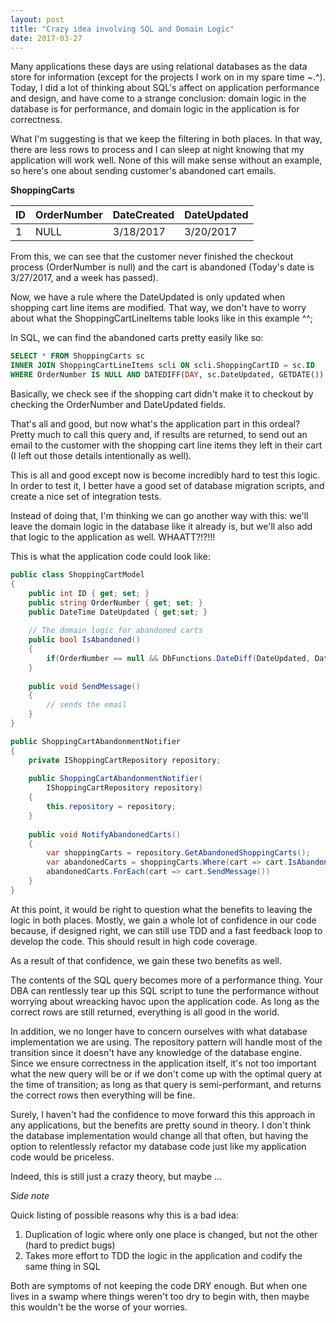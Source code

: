 ```yaml
---
layout: post
title: "Crazy idea involving SQL and Domain Logic"
date: 2017-03-27
---
```


Many applications these days are using relational databases as the data store for information (except for the projects I work on in my spare time ~.^). Today, I did a lot of thinking about SQL's affect on application performance and design, and have come to a strange conclusion: domain logic in the database is for performance, and domain logic in the application is for correctness.

What I'm suggesting is that we keep the filtering in both places. In that way, there are less rows to process and I can sleep at night knowing that my application will work well. None of this will make sense without an example, so here's one about sending customer's abandoned cart emails. 

**ShoppingCarts**

| ID | OrderNumber | DateCreated | DateUpdated |
|----|-------------|-------------|-------------|
| 1  | NULL        | 3/18/2017   | 3/20/2017   |

From this, we can see that the customer never finished the checkout process (OrderNumber is null) and the cart is abandoned (Today's date is 3/27/2017, and a week has passed). 

Now, we have a rule where the DateUpdated is only updated when shopping cart line items are modified. That way, we don't have to worry about what the ShoppingCartLineItems table looks like in this example ^^;

In SQL, we can find the abandoned carts pretty easily like so: 

```sql
SELECT * FROM ShoppingCarts sc
INNER JOIN ShoppingCartLineItems scli ON scli.ShoppingCartID = sc.ID
WHERE OrderNumber IS NULL AND DATEDIFF(DAY, sc.DateUpdated, GETDATE()) > 7
```

Basically, we check see if the shopping cart didn't make it to checkout by checking the OrderNumber and DateUpdated fields. 

That's all and good, but now what's the application part in this ordeal? Pretty much to call this query and, if results are returned, to send out an email to the customer with the shopping cart line items they left in their cart (I left out those details intentionally as well). 

This is all and good except now is become incredibly hard to test this logic. In order to test it, I better have a good set of database migration scripts, and create a nice set of integration tests. 

Instead of doing that, I'm thinking we can go another way with this: we'll leave the domain logic in the database like it already is, but we'll also add that logic to the application as well. WHAATT?!?!!!

This is what the application code could look like:

```cs
public class ShoppingCartModel
{
	public int ID { get; set; }	
	public string OrderNumber { get; set; }	
	public DateTime DateUpdated { get;set; }
	
	// The domain logic for abandoned carts
	public bool IsAbandoned()
	{
		if(OrderNumber == null && DbFunctions.DateDiff(DateUpdated, DateTime.Now) > 7)
	}
	
	public void SendMessage()
	{
		// sends the email
	}
}

public ShoppingCartAbandonmentNotifier
{
	private IShoppingCartRepository repository;
	
	public ShoppingCartAbandonmentNotifier(
		IShoppingCartRepository repository)
	{
		this.repository = repository;
	}
	
	public void NotifyAbandonedCarts()
	{
		var shoppingCarts = repository.GetAbandonedShoppingCarts();
		var abandonedCarts = shoppingCarts.Where(cart => cart.IsAbandoned()).ToList();
		abandonedCarts.ForEach(cart => cart.SendMessage())
	}
}
```

At this point, it would be right to question what the benefits to leaving the logic in both places. Mostly, we gain a whole lot of confidence in our code because, if designed right, we can still use TDD and a fast feedback loop to develop the code. This should result in high code coverage. 

As a result of that confidence, we gain these two benefits as well. 

The contents of the SQL query becomes more of a performance thing. Your DBA can rentlessly tear up this SQL script to tune the performance without worrying about wreacking havoc upon the application code. As long as the correct rows are still returned, everything is all good in the world. 

In addition, we no longer have to concern ourselves with what database implementation we are using. The repository pattern will handle most of the transition since it doesn't have any knowledge of the database engine. Since we ensure correctness in the application itself, it's not too important what the new query will be or if we don't come up with the optimal query at the time of transition; as long as that query is semi-performant, and returns the correct rows then everything will be fine. 

Surely, I haven't had the confidence to move forward this this approach in any applications, but the benefits are pretty sound in theory. I don't think the database implementation would change all that often, but having the option to relentlessly refactor my database code just like my application code would be priceless.

Indeed, this is still just a crazy theory, but maybe ...

*Side note*

Quick listing of possible reasons why this is a bad idea: 

1. Duplication of logic where only one place is changed, but not the other (hard to predict bugs)
2. Takes more effort to TDD the logic in the application and codify the same thing in SQL

Both are symptoms of not keeping the code DRY enough. But when one lives in a swamp where things weren't too dry to begin with, then maybe this wouldn't be the worse of your worries. 
